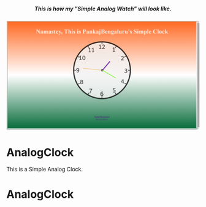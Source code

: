<h5 align="center">This is how my "Simple Analog Watch" will look like.</h5>


![logo](https://github.com/PankajBengaluru/Clock/blob/main/Pankaj'sClock.png)

 
 # AnalogClock

This is a Simple Analog Clock.
# AnalogClock

